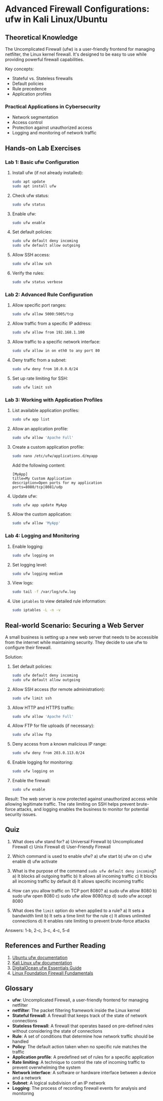 # Advanced Firewall Configurations: ufw in Kali Linux/Ubuntu

## Theoretical Knowledge

The Uncomplicated Firewall (ufw) is a user-friendly frontend for managing netfilter, the Linux kernel firewall. It's designed to be easy to use while providing powerful firewall capabilities.

Key concepts:
- Stateful vs. Stateless firewalls
- Default policies
- Rule precedence
- Application profiles

### Practical Applications in Cybersecurity

- Network segmentation
- Access control
- Protection against unauthorized access
- Logging and monitoring of network traffic

## Hands-on Lab Exercises

### Lab 1: Basic ufw Configuration

1. Install ufw (if not already installed):
   ```bash
   sudo apt update
   sudo apt install ufw
   ```

2. Check ufw status:
   ```bash
   sudo ufw status
   ```

3. Enable ufw:
   ```bash
   sudo ufw enable
   ```

4. Set default policies:
   ```bash
   sudo ufw default deny incoming
   sudo ufw default allow outgoing
   ```

5. Allow SSH access:
   ```bash
   sudo ufw allow ssh
   ```

6. Verify the rules:
   ```bash
   sudo ufw status verbose
   ```

### Lab 2: Advanced Rule Configuration

1. Allow specific port ranges:
   ```bash
   sudo ufw allow 5000:5005/tcp
   ```

2. Allow traffic from a specific IP address:
   ```bash
   sudo ufw allow from 192.168.1.100
   ```

3. Allow traffic to a specific network interface:
   ```bash
   sudo ufw allow in on eth0 to any port 80
   ```

4. Deny traffic from a subnet:
   ```bash
   sudo ufw deny from 10.0.0.0/24
   ```

5. Set up rate limiting for SSH:
   ```bash
   sudo ufw limit ssh
   ```

### Lab 3: Working with Application Profiles

1. List available application profiles:
   ```bash
   sudo ufw app list
   ```

2. Allow an application profile:
   ```bash
   sudo ufw allow 'Apache Full'
   ```

3. Create a custom application profile:
   ```bash
   sudo nano /etc/ufw/applications.d/myapp
   ```
   Add the following content:
   ```
   [MyApp]
   title=My Custom Application
   description=Open ports for my application
   ports=8080/tcp|8081/udp
   ```

4. Update ufw:
   ```bash
   sudo ufw app update MyApp
   ```

5. Allow the custom application:
   ```bash
   sudo ufw allow 'MyApp'
   ```

### Lab 4: Logging and Monitoring

1. Enable logging:
   ```bash
   sudo ufw logging on
   ```

2. Set logging level:
   ```bash
   sudo ufw logging medium
   ```

3. View logs:
   ```bash
   sudo tail -f /var/log/ufw.log
   ```

4. Use `iptables` to view detailed rule information:
   ```bash
   sudo iptables -L -n -v
   ```

## Real-world Scenario: Securing a Web Server

A small business is setting up a new web server that needs to be accessible from the internet while maintaining security. They decide to use ufw to configure their firewall.

Solution:
1. Set default policies:
   ```bash
   sudo ufw default deny incoming
   sudo ufw default allow outgoing
   ```

2. Allow SSH access (for remote administration):
   ```bash
   sudo ufw limit ssh
   ```

3. Allow HTTP and HTTPS traffic:
   ```bash
   sudo ufw allow 'Apache Full'
   ```

4. Allow FTP for file uploads (if necessary):
   ```bash
   sudo ufw allow ftp
   ```

5. Deny access from a known malicious IP range:
   ```bash
   sudo ufw deny from 203.0.113.0/24
   ```

6. Enable logging for monitoring:
   ```bash
   sudo ufw logging on
   ```

7. Enable the firewall:
   ```bash
   sudo ufw enable
   ```

Result: The web server is now protected against unauthorized access while allowing legitimate traffic. The rate limiting on SSH helps prevent brute-force attacks, and logging enables the business to monitor for potential security issues.

## Quiz

1. What does ufw stand for?
   a) Universal Firewall
   b) Uncomplicated Firewall
   c) Unix Firewall
   d) User-Friendly Firewall

2. Which command is used to enable ufw?
   a) ufw start
   b) ufw on
   c) ufw enable
   d) ufw activate

3. What is the purpose of the command `sudo ufw default deny incoming`?
   a) It blocks all outgoing traffic
   b) It allows all incoming traffic
   c) It blocks all incoming traffic by default
   d) It allows specific incoming traffic

4. How can you allow traffic on TCP port 8080?
   a) sudo ufw allow 8080
   b) sudo ufw open 8080
   c) sudo ufw allow 8080/tcp
   d) sudo ufw accept 8080

5. What does the `limit` option do when applied to a rule?
   a) It sets a bandwidth limit
   b) It sets a time limit for the rule
   c) It allows unlimited connections
   d) It enables rate limiting to prevent brute-force attacks

Answers: 1-b, 2-c, 3-c, 4-c, 5-d

## References and Further Reading

1. [Ubuntu ufw documentation](https://help.ubuntu.com/community/UFW)
2. [Kali Linux ufw documentation](https://www.kali.org/docs/general-use/ufw/)
3. [DigitalOcean ufw Essentials Guide](https://www.digitalocean.com/community/tutorials/ufw-essentials-common-firewall-rules-and-commands)
4. [Linux Foundation Firewall Fundamentals](https://training.linuxfoundation.org/training/linux-security-fundamentals/)

## Glossary

- **ufw**: Uncomplicated Firewall, a user-friendly frontend for managing netfilter
- **netfilter**: The packet filtering framework inside the Linux kernel
- **Stateful firewall**: A firewall that keeps track of the state of network connections
- **Stateless firewall**: A firewall that operates based on pre-defined rules without considering the state of connections
- **Rule**: A set of conditions that determine how network traffic should be handled
- **Policy**: The default action taken when no specific rule matches the traffic
- **Application profile**: A predefined set of rules for a specific application
- **Rate limiting**: A technique to control the rate of incoming traffic to prevent overwhelming the system
- **Network interface**: A software or hardware interface between a device and a network
- **Subnet**: A logical subdivision of an IP network
- **Logging**: The process of recording firewall events for analysis and monitoring

